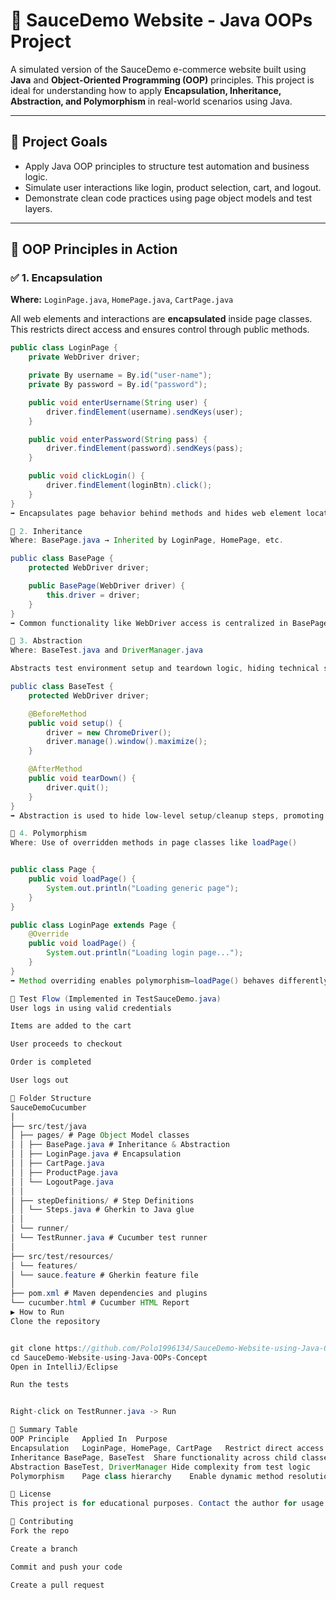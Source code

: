 # 🛒 SauceDemo Website - Java OOPs Project

A simulated version of the SauceDemo e-commerce website built using **Java** and **Object-Oriented Programming (OOP)** principles. This project is ideal for understanding how to apply **Encapsulation, Inheritance, Abstraction, and Polymorphism** in real-world scenarios using Java.

---

## 🚀 Project Goals

- Apply Java OOP principles to structure test automation and business logic.
- Simulate user interactions like login, product selection, cart, and logout.
- Demonstrate clean code practices using page object models and test layers.

---

## 🧠 OOP Principles in Action

### ✅ 1. Encapsulation

**Where:** `LoginPage.java`, `HomePage.java`, `CartPage.java`

All web elements and interactions are **encapsulated** inside page classes. This restricts direct access and ensures control through public methods.

```java
public class LoginPage {
    private WebDriver driver;

    private By username = By.id("user-name");
    private By password = By.id("password");

    public void enterUsername(String user) {
        driver.findElement(username).sendKeys(user);
    }

    public void enterPassword(String pass) {
        driver.findElement(password).sendKeys(pass);
    }

    public void clickLogin() {
        driver.findElement(loginBtn).click();
    }
}
➡️ Encapsulates page behavior behind methods and hides web element locators as private.

🔗 2. Inheritance
Where: BasePage.java → Inherited by LoginPage, HomePage, etc.

public class BasePage {
    protected WebDriver driver;

    public BasePage(WebDriver driver) {
        this.driver = driver;
    }
}
➡️ Common functionality like WebDriver access is centralized in BasePage, and all page classes inherit it.

🧱 3. Abstraction
Where: BaseTest.java and DriverManager.java

Abstracts test environment setup and teardown logic, hiding technical setup details from test logic.

public class BaseTest {
    protected WebDriver driver;

    @BeforeMethod
    public void setup() {
        driver = new ChromeDriver();
        driver.manage().window().maximize();
    }

    @AfterMethod
    public void tearDown() {
        driver.quit();
    }
}
➡️ Abstraction is used to hide low-level setup/cleanup steps, promoting reuse and readability.

🔁 4. Polymorphism
Where: Use of overridden methods in page classes like loadPage()


public class Page {
    public void loadPage() {
        System.out.println("Loading generic page");
    }
}

public class LoginPage extends Page {
    @Override
    public void loadPage() {
        System.out.println("Loading login page...");
    }
}
➡️ Method overriding enables polymorphism—loadPage() behaves differently based on the object instance.

🧪 Test Flow (Implemented in TestSauceDemo.java)
User logs in using valid credentials

Items are added to the cart

User proceeds to checkout

Order is completed

User logs out

📁 Folder Structure
SauceDemoCucumber
│
├── src/test/java
│ ├── pages/ # Page Object Model classes
│ │ ├── BasePage.java # Inheritance & Abstraction
│ │ ├── LoginPage.java # Encapsulation
│ │ ├── CartPage.java
│ │ ├── ProductPage.java
│ │ └── LogoutPage.java
│ │
│ ├── stepDefinitions/ # Step Definitions
│ │ └── Steps.java # Gherkin to Java glue
│ │
│ └── runner/
│ └── TestRunner.java # Cucumber test runner
│
├── src/test/resources/
│ └── features/
│ └── sauce.feature # Gherkin feature file
│
├── pom.xml # Maven dependencies and plugins
└── cucumber.html # Cucumber HTML Report
▶️ How to Run
Clone the repository


git clone https://github.com/Polo1996134/SauceDemo-Website-using-Java-OOPs-Concept.git
cd SauceDemo-Website-using-Java-OOPs-Concept
Open in IntelliJ/Eclipse

Run the tests


Right-click on TestRunner.java -> Run

🏁 Summary Table
OOP Principle	Applied In	Purpose
Encapsulation	LoginPage, HomePage, CartPage	Restrict direct access to fields
Inheritance	BasePage, BaseTest	Share functionality across child classes
Abstraction	BaseTest, DriverManager	Hide complexity from test logic
Polymorphism	Page class hierarchy	Enable dynamic method resolution

📜 License
This project is for educational purposes. Contact the author for usage rights.

🙌 Contributing
Fork the repo

Create a branch

Commit and push your code

Create a pull request
